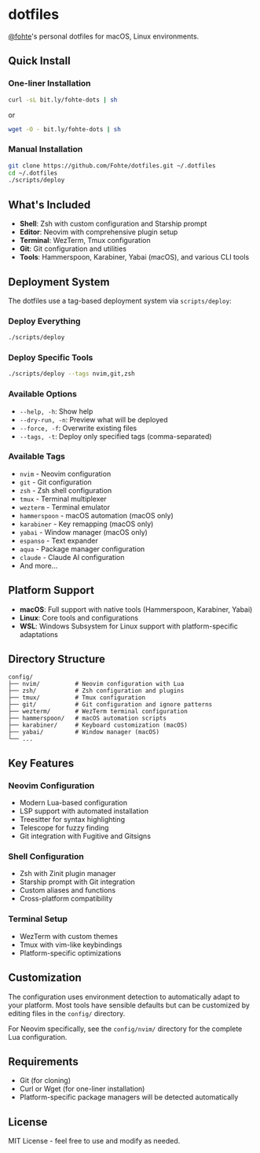 # dotfiles

[@fohte](https://github.com/fohte)'s personal dotfiles for macOS, Linux environments.

## Quick Install

### One-liner Installation

```bash
curl -sL bit.ly/fohte-dots | sh
```

or

```bash
wget -O - bit.ly/fohte-dots | sh
```

### Manual Installation

```bash
git clone https://github.com/Fohte/dotfiles.git ~/.dotfiles
cd ~/.dotfiles
./scripts/deploy
```

## What's Included

- **Shell**: Zsh with custom configuration and Starship prompt
- **Editor**: Neovim with comprehensive plugin setup
- **Terminal**: WezTerm, Tmux configuration
- **Git**: Git configuration and utilities
- **Tools**: Hammerspoon, Karabiner, Yabai (macOS), and various CLI tools

## Deployment System

The dotfiles use a tag-based deployment system via `scripts/deploy`:

### Deploy Everything

```bash
./scripts/deploy
```

### Deploy Specific Tools

```bash
./scripts/deploy --tags nvim,git,zsh
```

### Available Options

- `--help, -h`: Show help
- `--dry-run, -n`: Preview what will be deployed
- `--force, -f`: Overwrite existing files
- `--tags, -t`: Deploy only specified tags (comma-separated)

### Available Tags

- `nvim` - Neovim configuration
- `git` - Git configuration
- `zsh` - Zsh shell configuration
- `tmux` - Terminal multiplexer
- `wezterm` - Terminal emulator
- `hammerspoon` - macOS automation (macOS only)
- `karabiner` - Key remapping (macOS only)
- `yabai` - Window manager (macOS only)
- `espanso` - Text expander
- `aqua` - Package manager configuration
- `claude` - Claude AI configuration
- And more...

## Platform Support

- **macOS**: Full support with native tools (Hammerspoon, Karabiner, Yabai)
- **Linux**: Core tools and configurations
- **WSL**: Windows Subsystem for Linux support with platform-specific adaptations

## Directory Structure

```
config/
├── nvim/          # Neovim configuration with Lua
├── zsh/           # Zsh configuration and plugins
├── tmux/          # Tmux configuration
├── git/           # Git configuration and ignore patterns
├── wezterm/       # WezTerm terminal configuration
├── hammerspoon/   # macOS automation scripts
├── karabiner/     # Keyboard customization (macOS)
├── yabai/         # Window manager (macOS)
└── ...
```

## Key Features

### Neovim Configuration
- Modern Lua-based configuration
- LSP support with automated installation
- Treesitter for syntax highlighting
- Telescope for fuzzy finding
- Git integration with Fugitive and Gitsigns

### Shell Configuration
- Zsh with Zinit plugin manager
- Starship prompt with Git integration
- Custom aliases and functions
- Cross-platform compatibility

### Terminal Setup
- WezTerm with custom themes
- Tmux with vim-like keybindings
- Platform-specific optimizations

## Customization

The configuration uses environment detection to automatically adapt to your platform. Most tools have sensible defaults but can be customized by editing files in the `config/` directory.

For Neovim specifically, see the `config/nvim/` directory for the complete Lua configuration.

## Requirements

- Git (for cloning)
- Curl or Wget (for one-liner installation)
- Platform-specific package managers will be detected automatically

## License

MIT License - feel free to use and modify as needed.
